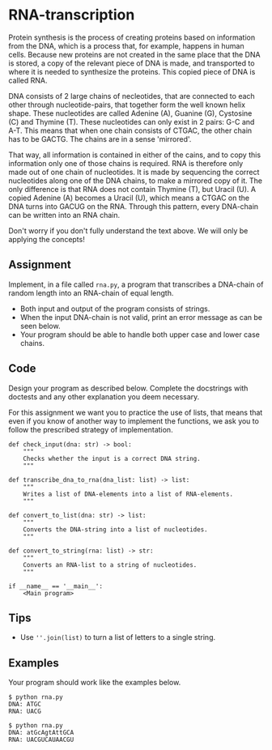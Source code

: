 # RNA-transcription

Protein synthesis is the process of creating proteins based on information from the DNA, which is a process that, for example, happens in human cells. Because new proteins are not created in the same place that the DNA is stored, a copy of the relevant piece of DNA is made, and transported to where it is needed to synthesize the proteins. This copied piece of DNA is called RNA.

DNA consists of 2 large chains of necleotides, that are connected to each other through nucleotide-pairs, that together form the well known helix shape. These nucleotides are called Adenine (A), Guanine (G), Cystosine (C) and Thymine (T). These nucleotides can only exist in 2 pairs: G-C and A-T. This means that when one chain consists of CTGAC, the other chain has to be GACTG. The chains are in a sense 'mirrored'.

That way, all information is contained in either of the cains, and to copy this information only one of those chains is required. RNA is therefore only made out of one chain of nucleotides. It is made by sequencing the correct nucleotides along one of the DNA chains, to make a mirrored copy of it. The only difference is that RNA does not contain Thymine (T), but Uracil (U). A copied Adenine (A) becomes a Uracil (U), which means a CTGAC on the DNA turns into GACUG on the RNA. Through this pattern, every DNA-chain can be written into an RNA chain.

Don't worry if you don't fully understand the text above. We will only be applying the concepts!

## Assignment

Implement, in a file called `rna.py`, a program that transcribes a DNA-chain of random length into an RNA-chain of equal length.

* Both input and output of the program consists of strings.
* When the input DNA-chain is not valid, print an error message as can be seen below.
* Your program should be able to handle both upper case and lower case chains.

## Code

Design your program as described below. Complete the docstrings with doctests and any other explanation you deem necessary.

For this assignment we want you to practice the use of lists, that means that even if you know of another way to implement the functions, we ask you to follow the prescribed strategy of implementation.

    def check_input(dna: str) -> bool:
        """
        Checks whether the input is a correct DNA string.
        """

    def transcribe_dna_to_rna(dna_list: list) -> list:
        """
        Writes a list of DNA-elements into a list of RNA-elements.
        """

    def convert_to_list(dna: str) -> list:
        """
        Converts the DNA-string into a list of nucleotides.
        """

    def convert_to_string(rna: list) -> str:
        """
        Converts an RNA-list to a string of nucleotides.
        """

    if __name__ == '__main__':
        <Main program>

## Tips

* Use `''.join(list)` to turn a list of letters to a single string.

## Examples

Your program should work like the examples below.

    $ python rna.py
    DNA: ATGC
    RNA: UACG

    $ python rna.py
    DNA: atGcAgtAttGCA
    RNA: UACGUCAUAACGU
